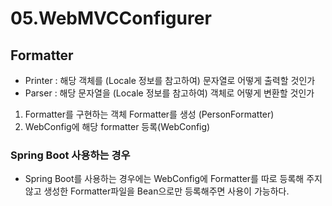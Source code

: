 # 05.WebMVCConfigurer

## Formatter
- Printer : 해당 객체를 (Locale 정보를 참고하여) 문자열로 어떻게 출력할 것인가
- Parser : 해당 문자열을 (Locale 정보를 참고하여) 객체로 어떻게 변환할 것인가

1. Formatter를 구현하는 객체 Formatter를 생성 (PersonFormatter)
2. WebConfig에 해당 formatter 등록(WebConfig)

### Spring Boot 사용하는 경우
- Spring Boot를 사용하는 경우에는 WebConfig에 Formatter를 따로 등록해 주지 않고 생성한 Formatter파일을 Bean으로만 등록해주면 사용이 가능하다.
